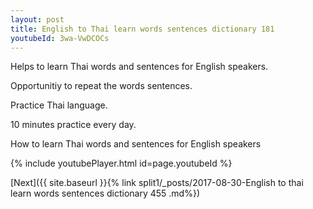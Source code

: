 ```yaml
---
layout: post
title: English to Thai learn words sentences dictionary 181 
youtubeId: 3wa-VwDCOCs
---
```

 
 
Helps to learn Thai words and sentences for English speakers.

Opportunitiy to repeat the words sentences. 

Practice Thai language. 
 
10 minutes practice every day. 
 
How to learn Thai words and sentences for English speakers 
 
{% include youtubePlayer.html id=page.youtubeId %}
 
 
[Next]({{ site.baseurl }}{% link  split1/_posts/2017-08-30-English to thai learn words sentences dictionary 455 .md%})
 
